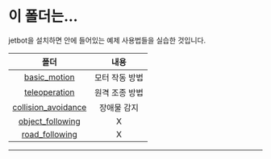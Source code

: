 # 이 폴더는...
jetbot을 설치하면 안에 들어있는 예제 사용법들을 실습한 것입니다.

|폴더|내용|
|:---:|:---:|
|[basic_motion](https://github.com/sglee487/ComputerVisions/tree/master/jetbot/tutorial/basic_motion)|모터 작동 방법|
|[teleoperation](https://github.com/sglee487/ComputerVisions/tree/master/jetbot/tutorial/teleoperation)|원격 조종 방법|
|[collision_avoidance](https://github.com/sglee487/ComputerVisions/tree/master/jetbot/tutorial/collision_avoidance)|장애물 감지|
|[object_following](https://github.com/sglee487/ComputerVisions/tree/master/jetbot/tutorial/object_following)|X|
|[road_following](https://github.com/sglee487/ComputerVisions/tree/master/jetbot/tutorial/road_following)|X|


-----------

